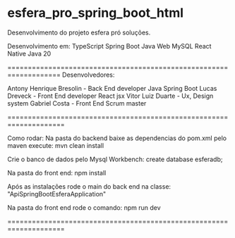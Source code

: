 # esfera_pro_spring_boot_html
Desenvolvimento do projeto esfera pró soluções.

Desenvolvimento em:
TypeScript
Spring Boot Java Web
MySQL
React Native
Java 20

===================================================================
Desenvolvedores:

Antony Henrique Bresolin - Back End developer Java Spring Boot
Lucas Dreveck - Front End developer React jsx 
Vitor Luiz Duarte - Ux, Design system
Gabriel Costa - Front End Scrum master 

====================================================================

Como rodar:
Na pasta do backend baixe as dependencias do pom.xml pelo maven
execute: mvn clean install

Crie o banco de dados pelo Mysql Workbench:
create database esferadb;

Na pasta do front end:
npm install

Após as instalações rode o main do back end na classe:
"ApiSpringBootEsferaApplication"

Na pasta do front end rode o comando:
npm run dev


====================================================================

